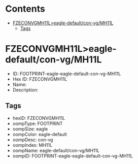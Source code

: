 



Contents
========

* [FZECONVGMH11L>eagle-default/con-vg/MH11L](#fzeconvgmh11leagle-defaultcon-vgmh11l)
	* [Tags](#tags)

# FZECONVGMH11L>eagle-default/con-vg/MH11L

- ID: FOOTPRINT-eagle-eagle-default-con-vg-MH11L
- Hex ID: FZECONVGMH11L
- Name: 
- Description: 

## Tags

- hexID: FZECONVGMH11L
- oompType: FOOTPRINT
- oompSize: eagle
- oompColor: eagle-default
- oompDesc: con-vg
- oompIndex: MH11L
- oompName: eagle-default/con-vg/MH11L
- oompID: FOOTPRINT-eagle-eagle-default-con-vg-MH11L
